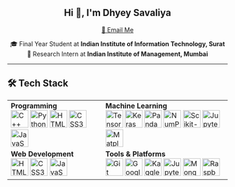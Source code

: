 <h2 align="center">Hi 🙌, I'm Dhyey Savaliya</h2>

<p align="center">
  <a href="mailto:dhyeysavaliya.dks@gmail.com">📧 Email Me</a>
</p>

<p align="center">
  🎓 Final Year Student at <strong>Indian Institute of Information Technology, Surat</strong><br>
  🔬 Research Intern at <strong>Indian Institute of Management, Mumbai</strong>
</p>

---

## 🛠️ Tech Stack

<table>
  <tr>
    <td>
      <b>Programming</b><br>
      <img src="https://cdn.jsdelivr.net/gh/devicons/devicon/icons/cplusplus/cplusplus-original.svg" alt="C++" width="40" height="40"/>
      <img src="https://cdn.jsdelivr.net/gh/devicons/devicon/icons/python/python-original.svg" alt="Python" width="40" height="40"/>
      <img src="https://cdn.jsdelivr.net/gh/devicons/devicon/icons/html5/html5-original.svg" alt="HTML5" width="40" height="40"/>
      <img src="https://cdn.jsdelivr.net/gh/devicons/devicon/icons/css3/css3-original.svg" alt="CSS3" width="40" height="40"/>
      <img src="https://cdn.jsdelivr.net/gh/devicons/devicon/icons/javascript/javascript-original.svg" alt="JavaScript" width="40" height="40"/>
    </td>
    <td>
      <b>Machine Learning</b><br>
      <img src="https://cdn.jsdelivr.net/gh/devicons/devicon/icons/tensorflow/tensorflow-original.svg" alt="TensorFlow" width="40" height="40"/>
      <img src="https://cdn.jsdelivr.net/gh/devicons/devicon/icons/keras/keras-original.svg" alt="Keras" width="40" height="40"/>
      <img src="https://cdn.jsdelivr.net/gh/devicons/devicon/icons/pandas/pandas-original.svg" alt="Pandas" width="40" height="40"/>
      <img src="https://cdn.jsdelivr.net/gh/devicons/devicon/icons/numpy/numpy-original.svg" alt="NumPy" width="40" height="40"/>
      <img src="https://cdn.jsdelivr.net/gh/devicons/devicon/icons/scikit-learn/scikit-learn-original.svg" alt="Scikit-learn" width="40" height="40"/>
      <img src="https://cdn.jsdelivr.net/gh/devicons/devicon/icons/jupyter/jupyter-original.svg" alt="Jupyter" width="40" height="40"/>
      <img src="https://cdn.jsdelivr.net/gh/devicons/devicon/icons/matplotlib/matplotlib-original.svg" alt="Matplotlib" width="40" height="40"/>
    </td>
  </tr>
  <tr>
    <td>
      <b>Web Development</b><br>
      <img src="https://cdn.jsdelivr.net/gh/devicons/devicon/icons/html5/html5-original.svg" alt="HTML5" width="40" height="40"/>
      <img src="https://cdn.jsdelivr.net/gh/devicons/devicon/icons/css3/css3-original.svg" alt="CSS3" width="40" height="40"/>
      <img src="https://cdn.jsdelivr.net/gh/devicons/devicon/icons/javascript/javascript-original.svg" alt="JavaScript" width="40" height="40"/>
    </td>
    <td>
      <b>Tools & Platforms</b><br>
      <img src="https://cdn.jsdelivr.net/gh/devicons/devicon/icons/git/git-original.svg" alt="Git" width="40" height="40"/>
      <img src="https://cdn.jsdelivr.net/gh/devicons/devicon/icons/googlecolab/googlecolab-icon.svg" alt="Google Colab" width="40" height="40"/>
      <img src="https://cdn.jsdelivr.net/gh/devicons/devicon/icons/kaggle/kaggle-original.svg" alt="Kaggle" width="40" height="40"/>
      <img src="https://cdn.jsdelivr.net/gh/devicons/devicon/icons/jupyter/jupyter-original.svg" alt="Jupyter" width="40" height="40"/>
      <img src="https://cdn.jsdelivr.net/gh/devicons/devicon/icons/mongodb/mongodb-original.svg" alt="MongoDB" width="40" height="40"/>
      <img src="https://cdn.jsdelivr.net/gh/devicons/devicon/icons/raspberrypi/raspberrypi-original.svg" alt="Raspberry Pi" width="40" height="40"/>
    </td>
  </tr>
</table>
